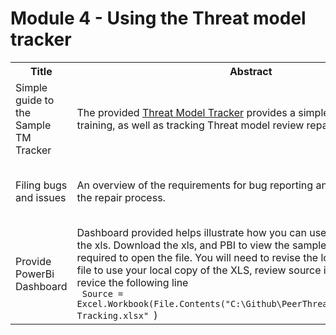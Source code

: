 # Module 4 - Using the Threat model tracker

<table>
  <colgroup>
    <col style="width: 200px;">
    <col style="width: 400px;">
    <col style="width: 300px;">
    <col style="width: 100px;">
  </colgroup>
    <tr>
        <th>Title</th>
        <th>Abstract</th>
        <th>Resource</th>
        <th>Time</th>
    </tr>
  <tr>
    <td>Simple guide to the Sample TM Tracker</td>
    <td>The provided <a href="/Articles/TM-Tracking.xlsx">Threat Model Tracker</a> provides a simple way to track user training, as well as tracking Threat model review repair items. </td>
    <td><a href="https://youtube.com">Walk thru of the tracker</a></td>
    <td>10 min + 10 Minutes review tracker</td>
  </tr>
   <tr>
    <td>Filing bugs and issues</td>
    <td>An overview of the requirements for bug reporting and a description of the repair process.  </td>
    <td><a href="/Articles/Bugmanage.md">Guidance on managing escalations and bugs</a></td>
    <td>10 min read</td>
  </tr>
 <tr>
    <td>Provide PowerBi Dashboard</td>
    <td>Dashboard provided helps illustrate how you can use the sample data in the xls. Download the xls, and PBI to view the sample. NOTE: PowerBi is required to open the file.  You will need to revise the location of the source file to use your local copy of the XLS, review source info in PBI, and revice the following line<br>
    <code> Source = Excel.Workbook(File.Contents("C:\Github\PeerThreatModel\Articles\TM-Tracking.xlsx" </code>)</td>
    <td><a href="/Articles/PowerbiSampleDashboard.pbix">Short video on dashboard comming soon</a></td>
    <td>10 min video</td>
  </tr>
</table>
